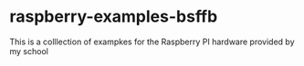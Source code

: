 # raspberry-examples-bsffb

This is a colllection of exampkes for the Raspberry PI hardware provided by my school 
